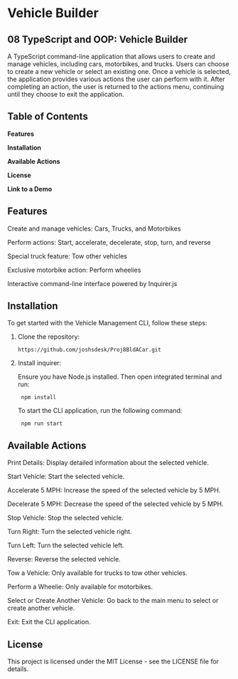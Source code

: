 # Vehicle Builder
## 08 TypeScript and OOP: Vehicle Builder
A TypeScript command-line application that allows users to create and manage vehicles, including cars, motorbikes, and trucks. Users can choose to create a new vehicle or select an existing one. Once a vehicle is selected, the application provides various actions the user can perform with it. After completing an action, the user is returned to the actions menu, continuing until they choose to exit the application.

## Table of Contents
**Features**

**Installation**

**Available Actions**

**License**

**Link to a Demo**

## Features
Create and manage vehicles: Cars, Trucks, and Motorbikes

Perform actions: Start, accelerate, decelerate, stop, turn, and reverse

Special truck feature: Tow other vehicles

Exclusive motorbike action: Perform wheelies

Interactive command-line interface powered by Inquirer.js

## Installation
To get started with the Vehicle Management CLI, follow these steps:

1) Clone the repository:
    
    ```
    https://github.com/joshsdesk/Proj8BldACar.git
    ```
    
2) Install inquirer:

    Ensure you have Node.js installed. Then open integrated terminal and run:
        
        npm install
        

    To start the CLI application, run the following command:

        npm run start

## Available Actions
Print Details: Display detailed information about the selected vehicle.

Start Vehicle: Start the selected vehicle.

Accelerate 5 MPH: Increase the speed of the selected vehicle by 5 MPH.

Decelerate 5 MPH: Decrease the speed of the selected vehicle by 5 MPH.

Stop Vehicle: Stop the selected vehicle.

Turn Right: Turn the selected vehicle right.

Turn Left: Turn the selected vehicle left.

Reverse: Reverse the selected vehicle.

Tow a Vehicle: Only available for trucks to tow other vehicles.

Perform a Wheelie: Only available for motorbikes.

Select or Create Another Vehicle: Go back to the main menu to select or create another vehicle.

Exit: Exit the CLI application.

## License
This project is licensed under the MIT License - see the LICENSE file for details.
